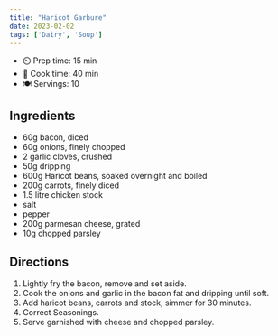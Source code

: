```yaml
---
title: "Haricot Garbure"
date: 2023-02-02
tags: ['Dairy', 'Soup']
---
```


- ⏲️ Prep time: 15 min
- 🍳 Cook time: 40 min
- 🍽️ Servings: 10

## Ingredients

- 60g bacon, diced
- 60g onions, finely chopped
- 2 garlic cloves, crushed
- 50g dripping
- 600g Haricot beans, soaked overnight and boiled
- 200g carrots, finely diced
- 1.5 litre chicken stock
- salt
- pepper
- 200g parmesan cheese, grated
- 10g chopped parsley

## Directions

1. Lightly fry the bacon, remove and set aside.
2. Cook the onions and garlic in the bacon fat and dripping until soft.
3. Add haricot beans, carrots and stock, simmer for 30 minutes.
4. Correct Seasonings.
5. Serve garnished with cheese and chopped parsley.
